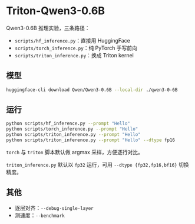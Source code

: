 # Triton-Qwen3-0.6B

Qwen3-0.6B 推理实验，三条路径：

- `scripts/hf_inference.py`：直接用 HuggingFace
- `scripts/torch_inference.py`：纯 PyTorch 手写前向
- `scripts/triton_inference.py`：换成 Triton kernel

## 模型

```bash
huggingface-cli download Qwen/Qwen3-0.6B --local-dir ./qwen3-0-6B
```

## 运行

```bash
python scripts/hf_inference.py --prompt "Hello"
python scripts/torch_inference.py --prompt "Hello"
python scripts/triton_inference.py --prompt "Hello"
python scripts/triton_inference.py --prompt "Hello" --dtype fp16
```

`torch` 与 `triton` 脚本默认做 argmax 采样，方便逐行对比。

`triton_inference.py` 默认以 `fp32` 运行，可用 `--dtype {fp32,fp16,bf16}` 切换精度。

## 其他

- 逐层对齐：`--debug-single-layer`
- 测速度：`--benchmark`


